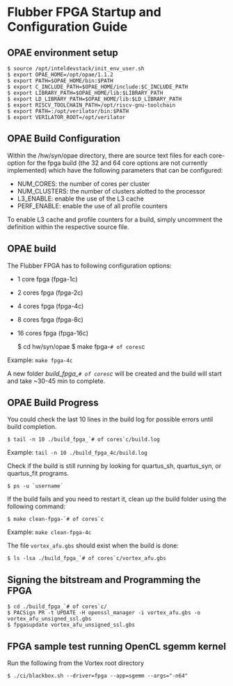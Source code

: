 # Flubber FPGA Startup and Configuration Guide 

OPAE environment setup
------------------

    $ source /opt/inteldevstack/init_env_user.sh
    $ export OPAE_HOME=/opt/opae/1.1.2
    $ export PATH=$OPAE_HOME/bin:$PATH
    $ export C_INCLUDE_PATH=$OPAE_HOME/include:$C_INCLUDE_PATH
    $ export LIBRARY_PATH=$OPAE_HOME/lib:$LIBRARY_PATH
    $ export LD_LIBRARY_PATH=$OPAE_HOME/lib:$LD_LIBRARY_PATH
    $ export RISCV_TOOLCHAIN_PATH=/opt/riscv-gnu-toolchain
    $ export PATH=:/opt/verilator/bin:$PATH
    $ export VERILATOR_ROOT=/opt/verilator

OPAE Build Configuration
------------------------

Within the /hw/syn/opae directory, there are source text files for each core-option for the fpga build (the 32 and 64 core options are not currently implemented) which have the following parameters that can be configured:
- NUM_CORES: the number of cores per cluster
- NUM_CLUSTERS: the number of clusters alotted to the processor
- L3_ENABLE: enable the use of the L3 cache
- PERF_ENABLE: enable the use of all profile counters

To enable L3 cache and profile counters for a build, simply uncomment the definition within the respective source file.

OPAE build
------------------

The Flubber FPGA has to following configuration options:
- 1 core fpga (fpga-1c)
- 2 cores fpga (fpga-2c)
- 4 cores fpga (fpga-4c)
- 8 cores fpga (fpga-8c)
- 16 cores fpga (fpga-16c)

    $ cd hw/syn/opae
    $ make fpga-`# of cores`c

Example: `make fpga-4c`

A new folder *build_fpga_`# of cores`c* will be created and the build will start and take ~30-45 min to complete.

OPAE Build Progress
-------------------

You could check the last 10 lines in the build log for possible errors until build completion.

    $ tail -n 10 ./build_fpga_`# of cores`c/build.log

Example: `tail -n 10 ./build_fpga_4c/build.log`

Check if the build is still running by looking for quartus_sh, quartus_syn, or quartus_fit programs.

    $ ps -u `username`


If the build fails and you need to restart it, clean up the build folder using the following command:

    $ make clean-fpga-`# of cores`c

Example: `make clean-fpga-4c`

The file `vortex_afu.gbs` should exist when the build is done:

    $ ls -lsa ./build_fpga_`# of cores`c/vortex_afu.gbs


Signing the bitstream and Programming the FPGA
----------------------------------------------

    $ cd ./build_fpga_`# of cores`c/
    $ PACSign PR -t UPDATE -H openssl_manager -i vortex_afu.gbs -o vortex_afu_unsigned_ssl.gbs
    $ fpgasupdate vortex_afu_unsigned_ssl.gbs

FPGA sample test running OpenCL sgemm kernel
--------------------------------------------

Run the following from the Vortex root directory

    $ ./ci/blackbox.sh --driver=fpga --app=sgemm --args="-n64"


